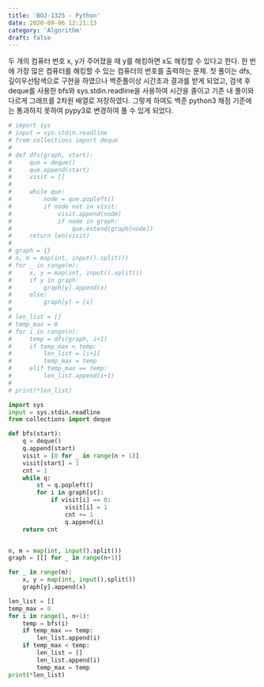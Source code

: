 ```yaml
---
title: 'BOJ-1325 - Python'
date: 2020-09-06 12:21:13
category: 'Algorithm'
draft: false
---
```

두 개의 컴퓨터 번호 x, y가 주어졌을 때 y를 해킹하면 x도 해킹할 수 있다고 한다. 한 번에 가장 많은 컴퓨터를 해킹할 수 있는 컴퓨터의 번호를 출력하는 문제. 첫 풀이는 dfs, 깊이우선탐색으로 구현을 하였으나 백준풀이상 시간초과 결과를 받게 되었고, 검색 후 deque를 사용한 bfs와 sys.stdin.readline을 사용하여 시간을 줄이고 기존 내 풀이와 다르게 그래프를 2차원 배열로 저장하였다. 그렇게 하여도 백준 python3 채점 기준에는 통과하지 못하여 pypy3로 변경하여 풀 수 있게 되었다.
```python
# import sys
# input = sys.stdin.readline
# from collections import deque
#
# def dfs(graph, start):
#     que = deque()
#     que.append(start)
#     visit = []
#
#     while que:
#         node = que.popleft()
#         if node not in visit:
#             visit.append(node)
#             if node in graph:
#                 que.extend(graph[node])
#     return len(visit)
#
# graph = {}
# n, m = map(int, input().split())
# for _ in range(m):
#     x, y = map(int, input().split())
#     if y in graph:
#         graph[y].append(x)
#     else:
#         graph[y] = [x]
#
# len_list = []
# temp_max = 0
# for i in range(n):
#     temp = dfs(graph, i+1)
#     if temp_max < temp:
#         len_list = [i+1]
#         temp_max = temp
#     elif temp_max == temp:
#         len_list.append(i+1)
#
# print(*len_list)

import sys
input = sys.stdin.readline
from collections import deque

def bfs(start):
    q = deque()
    q.append(start)
    visit = [0 for _ in range(n + 1)]
    visit[start] = 1
    cnt = 1
    while q:
        st = q.popleft()
        for i in graph[st]:
            if visit[i] == 0:
                visit[i] = 1
                cnt += 1
                q.append(i)
    return cnt


n, m = map(int, input().split())
graph = [[] for _ in range(n+1)]

for _ in range(m):
    x, y = map(int, input().split())
    graph[y].append(x)

len_list = []
temp_max = 0
for i in range(1, n+1):
    temp = bfs(i)
    if temp_max == temp:
        len_list.append(i)
    if temp_max < temp:
        len_list = []
        len_list.append(i)
        temp_max = temp
print(*len_list)

```